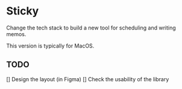 # Sticky

Change the tech stack to build a new tool for scheduling and writing memos.

This version is typically for MacOS.

## TODO
[] Design the layout (in Figma)
[] Check the usability of the library
